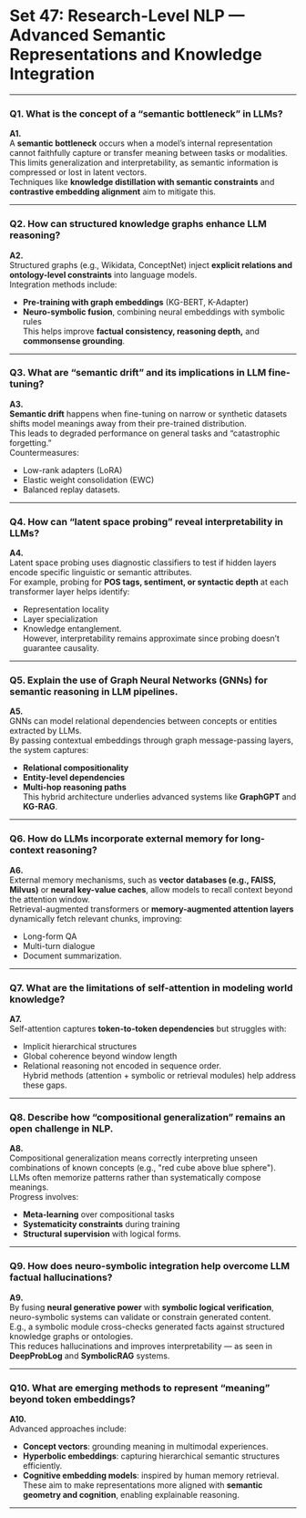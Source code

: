 # Set 47: Research-Level NLP — Advanced Semantic Representations and Knowledge Integration

---

### **Q1.** What is the concept of a “semantic bottleneck” in LLMs?
**A1.**  
A **semantic bottleneck** occurs when a model’s internal representation cannot faithfully capture or transfer meaning between tasks or modalities.  
This limits generalization and interpretability, as semantic information is compressed or lost in latent vectors.  
Techniques like **knowledge distillation with semantic constraints** and **contrastive embedding alignment** aim to mitigate this.

---

### **Q2.** How can structured knowledge graphs enhance LLM reasoning?
**A2.**  
Structured graphs (e.g., Wikidata, ConceptNet) inject **explicit relations and ontology-level constraints** into language models.  
Integration methods include:
- **Pre-training with graph embeddings** (KG-BERT, K-Adapter)  
- **Neuro-symbolic fusion**, combining neural embeddings with symbolic rules  
This helps improve **factual consistency, reasoning depth,** and **commonsense grounding**.

---

### **Q3.** What are “semantic drift” and its implications in LLM fine-tuning?
**A3.**  
**Semantic drift** happens when fine-tuning on narrow or synthetic datasets shifts model meanings away from their pre-trained distribution.  
This leads to degraded performance on general tasks and “catastrophic forgetting.”  
Countermeasures:  
- Low-rank adapters (LoRA)  
- Elastic weight consolidation (EWC)  
- Balanced replay datasets.

---

### **Q4.** How can “latent space probing” reveal interpretability in LLMs?
**A4.**  
Latent space probing uses diagnostic classifiers to test if hidden layers encode specific linguistic or semantic attributes.  
For example, probing for **POS tags, sentiment, or syntactic depth** at each transformer layer helps identify:
- Representation locality  
- Layer specialization  
- Knowledge entanglement.  
However, interpretability remains approximate since probing doesn’t guarantee causality.

---

### **Q5.** Explain the use of **Graph Neural Networks (GNNs)** for semantic reasoning in LLM pipelines.
**A5.**  
GNNs can model relational dependencies between concepts or entities extracted by LLMs.  
By passing contextual embeddings through graph message-passing layers, the system captures:
- **Relational compositionality**  
- **Entity-level dependencies**  
- **Multi-hop reasoning paths**  
This hybrid architecture underlies advanced systems like **GraphGPT** and **KG-RAG**.

---

### **Q6.** How do LLMs incorporate external memory for long-context reasoning?
**A6.**  
External memory mechanisms, such as **vector databases (e.g., FAISS, Milvus)** or **neural key-value caches**, allow models to recall context beyond the attention window.  
Retrieval-augmented transformers or **memory-augmented attention layers** dynamically fetch relevant chunks, improving:
- Long-form QA  
- Multi-turn dialogue  
- Document summarization.

---

### **Q7.** What are the limitations of self-attention in modeling world knowledge?
**A7.**  
Self-attention captures **token-to-token dependencies** but struggles with:
- Implicit hierarchical structures  
- Global coherence beyond window length  
- Relational reasoning not encoded in sequence order.  
Hybrid methods (attention + symbolic or retrieval modules) help address these gaps.

---

### **Q8.** Describe how “compositional generalization” remains an open challenge in NLP.
**A8.**  
Compositional generalization means correctly interpreting unseen combinations of known concepts (e.g., "red cube above blue sphere").  
LLMs often memorize patterns rather than systematically compose meanings.  
Progress involves:
- **Meta-learning** over compositional tasks  
- **Systematicity constraints** during training  
- **Structural supervision** with logical forms.

---

### **Q9.** How does neuro-symbolic integration help overcome LLM factual hallucinations?
**A9.**  
By fusing **neural generative power** with **symbolic logical verification**, neuro-symbolic systems can validate or constrain generated content.  
E.g., a symbolic module cross-checks generated facts against structured knowledge graphs or ontologies.  
This reduces hallucinations and improves interpretability — as seen in **DeepProbLog** and **SymbolicRAG** systems.

---

### **Q10.** What are emerging methods to represent “meaning” beyond token embeddings?
**A10.**  
Advanced approaches include:
- **Concept vectors**: grounding meaning in multimodal experiences.  
- **Hyperbolic embeddings**: capturing hierarchical semantic structures efficiently.  
- **Cognitive embedding models**: inspired by human memory retrieval.  
These aim to make representations more aligned with **semantic geometry and cognition**, enabling explainable reasoning.

---
